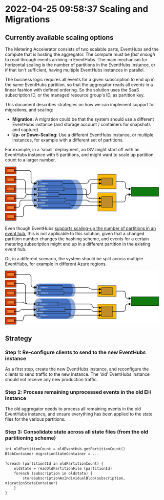 # 2022-04-25 09:58:37 Scaling and Migrations

## Currently available scaling options

The Metering Accelerator consists of two scalable parts, EventHubs and the compute that is hosting the aggregator. The compute must be *fast enough* to read through events arriving in EventHubs. The main mechanism for horizontal scaling is the number of partitions in the EventHubs instance, or if that isn't sufficient, having multiple EventHubs instances in parallel.

The business logic requires all events for a given subscription to end up in the same EventHubs partition, so that the aggregator reads all events in a linear fashion with defined ordering. So the solution uses the SaaS subscription ID, or the managed resource group's ID, as partition key.

This document describes strategies on how we can implement support for migrations, and scaling:

- **Migration:** A migration could be that the system should use a different EventHubs instance (and storage account / containers for snapshots and capture)
- **Up- or Down-Scaling:** Use a different EventHubs instance, or multiple instances, for example with a different set of partitions.

For example, in a 'small' deployment, an ISV might start off with an EventHubs instance with 5 partitions, and might want to scale up partition count to a larger number.

![2 aggregator instances running on the same EventHub](../images/2022-04-25--15-31-00-scaling.svg)

Even though EventHubs [supports scaling-up the number of partitions in an event hub](https://docs.microsoft.com/en-us/azure/event-hubs/dynamically-add-partitions), this is not applicable to this solution, given that a changed partition number changes the hashing scheme, and events for a certain metering subscription might end up in a different partition in the existing event hub.

Or, in a different scenario, the system should be split across multiple EventHubs, for example in different Azure regions.

![2 EventHubs (each with an own aggregator instance)](../images/2022-04-25--15-31-01.svg)

## Strategy

### Step 1: Re-configure clients to send to the new EventHubs instance

As a first step, create the new EventHubs instance, and reconfigure the clients to send traffic to the new instance. The 'old' EventHubs instance should not receive any new production traffic.

### Step 2: Process remaining unprocessed events in the old EH instance

The old aggregator needs to process all remaining events in the old EventHubs instance, and ensure everything has been applied to the state files for the various partitions.

### Step 3: Consolidate state across all state files (from the old partitioning scheme)

```
int oldPartitionCount = oldEventHub.getPartitionCount()
BlobContainer migrationStateContainer = ...

foreach (partitiontId in oldPartitionCount) {
	oldState = readOldPartitionFile (partitionId)
	foreach (subscription in oldstate) {
		storeSubscriptionAsIndividualBlob(subscription, migrationStateContainer)
	}
}
```

